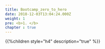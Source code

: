 ```yaml
---
title: Bootcamp_zero_to_hero
date: 2018-12-03T13:04:24.000Z
weight: 1
pre: <b>1. </b>
chapter : true
---
```


{{%children style="h4" description="true" %}}
